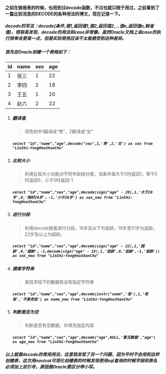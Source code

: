 #### 之前在做报表的时候，也用到过decode函数，不过也就只限于用过，之前看到了一篇比较消息的DECODE的各种用法的博文，现在记录一下。
##### decode的写法：decode(条件,值1,返回值1,值2,返回值2,…值n,返回值n,缺省值)，很容易发现，decode的用法和case非常像。虽然Oracle文档上说case的执行效率会更高一点，但是实际使用应该不太能感受到这种差异。
##### 首先在Oracle创建一个表格如下：
| id   | name | sex  | age  |
| ---- | ---- | ---- | ---- |
| 1    | 张三 | 1    | 22   |
| 2    | 李四 | 2    | 18   |
| 3    | 王五 | 1    | 20   |
| 4    | 赵六 | 2    | 22   |
1. ##### 翻译值
   > 将性别中1翻译成“男”，2翻译成“女”  
   ##### `select "id","name","age",decode("sex",1,'男',2,'女') as sex from "LinShi-YongHouShanChu" `  
2. ##### 比较大小  
   > 利用比较大小功能对不同年龄段分类，当条件值大于0时返回1，等于0时返回0，小于0时返回-1  
   ##### `select "id","name","sex","age",decode(sign("age" - 20),1,'大于20岁',0,'刚好20岁'，-1,'小于20岁') as sex_new from "LinShi-YongHouShanChu"`
3. ##### 进行分段
   > 利用decode嵌套进行分段，18岁及以下为低龄，19岁至21岁为适龄，22岁及以上为超龄。
   ##### `select "id","name","sex","age",decode(sign("age" - 22),1,'超龄',0,'超龄'，-1,decode(sign("age" - 18),1,'适龄',0,'低龄',-1,'低龄')) as sex_new from "LinShi-YongHouShanChu" `
4. ##### 搜索字符串
   > 查找字段下的数据有没有指定字符串
   ##### `select "id","name","sex","age",decode(instr("name",'张'),1,'老张','不是老张') as name_new from "LinShi-YongHouShanChu" `
5. ##### 判断是否为空
   > 判断是否有空数据，并填充指定内容
   ##### `select "id","name","sex","age",decode("age",NULL,'暂无数据',"age") as age_new from "LinShi-YongHouShanChu" `
   
##### 以上就是decode的常用用法，这里我发现了另一个问题，因为平时不会用到这样创建表，这次用navicat可视化创建表的时候发现使用sql查询的时候字段和表名必须加上双引号，原因是Oracle要区分带小写。
